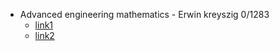 - Advanced engineering mathematics - Erwin kreyszig 0/1283
  - [link1](https://soaneemrana.org/onewebmedia/ADVANCED%20ENGINEERING%20MATHEMATICS%20BY%20ERWIN%20ERESZIG1.pdf)
  - [link2](http://webpages.iust.ac.ir/jazbi/books/10Edition-ErwinKreyszig-AdvancedEngineeringMathematics.pdf)